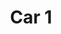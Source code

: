 ---
title: Car 1
manufacturer: Toyota
model: Corolla
price: 20000
year: 2020
mileage: 10000
description: "A great car."
---